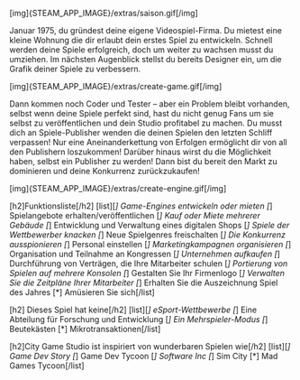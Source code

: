 [img]{STEAM_APP_IMAGE}/extras/saison.gif[/img]

Januar 1975, du gründest deine eigene Videospiel-Firma.
Du mietest eine kleine Wohnung die dir erlaubt dein erstes Spiel zu entwickeln. Schnell werden deine Spiele erfolgreich, doch um weiter zu wachsen musst  du umziehen. Im nächsten Augenblick stellst du bereits Designer ein, um die Grafik deiner Spiele zu verbessern.

[img]{STEAM_APP_IMAGE}/extras/create-game.gif[/img]

Dann kommen noch Coder und Tester – aber ein Problem bleibt vorhanden, selbst wenn deine Spiele perfekt sind, hast du nicht genug Fans um sie selbst zu veröffentlichen und dein Studio profitabel zu machen. Du musst dich an Spiele-Publisher wenden die deinen Spielen den letzten Schliff verpassen!
Nur eine Aneinanderkettung von Erfolgen ermöglicht dir von all den Publishern loszukommen! Darüber hinaus wirst du die Möglichkeit haben, selbst ein Publisher zu werden! Dann bist du bereit den Markt zu dominieren und deine Konkurrenz zurückzukaufen!

[img]{STEAM_APP_IMAGE}/extras/create-engine.gif[/img]

[h2]Funktionsliste[/h2]
[list][*] Game-Engines entwickeln oder mieten
[*] Spielangebote erhalten/veröffentlichen
[*] Kauf oder Miete mehrerer Gebäude
[*] Entwicklung und Verwaltung eines digitalen Shops
[*] Spiele der Wettbewerber knacken
[*] Neue Spielgenres freischalten
[*] Die Konkurrenz ausspionieren
[*] Personal einstellen
[*] Marketingkampagnen organisieren
[*] Organisation und Teilnahme an Kongressen
[*] Unternehmen aufkaufen
[*] Durchführung von Verträgen, die Ihre Mitarbeiter schulen
[*] Portierung von Spielen auf mehrere Konsolen
[*] Gestalten Sie Ihr Firmenlogo
[*] Verwalten Sie die Zeitpläne Ihrer Mitarbeiter
[*] Erhalten Sie die Auszeichnung Spiel des Jahres
[*] Amüsieren Sie sich[/list]

[h2] Dieses Spiel hat keine[/h2]
[list][*] eSport-Wettbewerbe
[*] Eine Abteilung für Forschung und Entwicklung
[*] Ein Mehrspieler-Modus
[*] Beutekästen
[*] Mikrotransaktionen[/list]

[h2]City Game Studio ist inspiriert von wunderbaren Spielen wie[/h2]
[list][*] Game Dev Story
[*] Game Dev Tycoon
[*] Software Inc
[*] Sim City
[*] Mad Games Tycoon[/list]